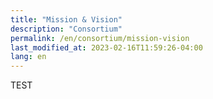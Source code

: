 ```yaml
---
title: "Mission & Vision"
description: "Consortium"
permalink: /en/consortium/mission-vision
last_modified_at: 2023-02-16T11:59:26-04:00
lang: en
---
```


TEST
